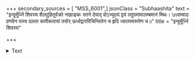 +++
secondary_sources = [ "MSS_6001",]
jsonClass = "Subhaashita"
text = "इन्दुर्मूर्ध्नि शिवस्य शैलदुहितुर्वक्रो नखाङ्कः स्तने देयाद् वोऽभ्युदयं द्वयं तदुपमामालम्बमानं मिथः।  \nसम्वादः प्रणवेन यस्य दलता कायैकतायां तयोर् ऊर्ध्वद्वारविचिन्तितेन च हृदि ध्यातस्वरूपेण च॥"
title = "इन्दुर्मूर्ध्नि शिवस्य"

+++

<details><summary>Text</summary>

इन्दुर्मूर्ध्नि शिवस्य शैलदुहितुर्वक्रो नखाङ्कः स्तने देयाद् वोऽभ्युदयं द्वयं तदुपमामालम्बमानं मिथः।  
सम्वादः प्रणवेन यस्य दलता कायैकतायां तयोर् ऊर्ध्वद्वारविचिन्तितेन च हृदि ध्यातस्वरूपेण च॥
</details>
